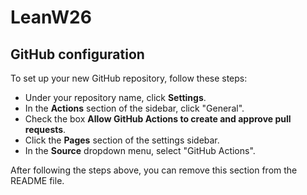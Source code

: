 # LeanW26

## GitHub configuration

To set up your new GitHub repository, follow these steps:

* Under your repository name, click **Settings**.
* In the **Actions** section of the sidebar, click "General".
* Check the box **Allow GitHub Actions to create and approve pull requests**.
* Click the **Pages** section of the settings sidebar.
* In the **Source** dropdown menu, select "GitHub Actions".

After following the steps above, you can remove this section from the README file.
